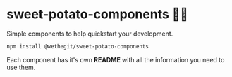 # sweet-potato-components 🍠🧂

Simple components to help quickstart your development.

```sh
npm install @wethegit/sweet-potato-components
```

Each component has it's own **README** with all the information you need to use them.
